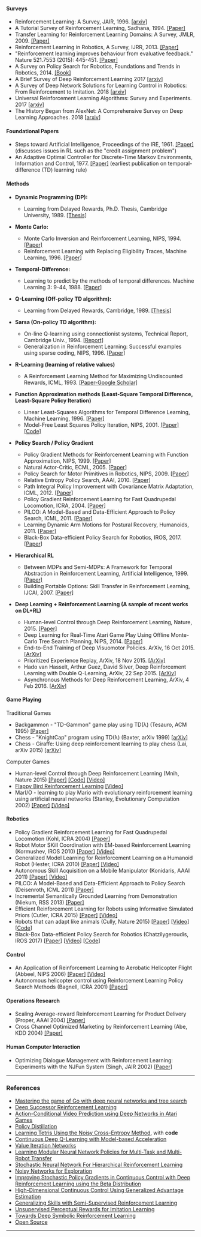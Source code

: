 #### Surveys

 - Reinforcement Learning: A Survey, JAIR, 1996. [[arxiv]](https://arxiv.org/pdf/cs/9605103.pdf)
 - A Tutorial Survey of Reinforcement Learning, Sadhana, 1994. [[Paper]](http://www.cse.iitm.ac.in/~ravi/papers/keerthi.rl-survey.pdf)
 - Transfer Learning for Reinforcement Learning Domains: A Survey, JMLR, 2009. [[Paper]](http://machinelearning.wustl.edu/mlpapers/paper_files/jmlr10_taylor09a.pdf)
 - Reinforcement Learning in Robotics, A Survey, IJRR, 2013. [[Paper]](http://www.ias.tu-darmstadt.de/uploads/Publications/Kober_IJRR_2013.pdf)
 - "Reinforcement learning improves behaviour from evaluative feedback." Nature 521.7553 (2015): 445-451. [[Paper]](http://www.nature.com/nature/journal/v521/n7553/full/nature14540.html)
 - A Survey on Policy Search for Robotics, Foundations and Trends in Robotics, 2014. [[Book]](https://spiral.imperial.ac.uk:8443/bitstream/10044/1/12051/7/fnt_corrected_2014-8-22.pdf)
- A Brief Survey of Deep Reinforcement Learning 2017 [[arxiv](https://arxiv.org/abs/1708.05866)]
- A Survey of Deep Network Solutions for Learning Control in Robotics: From Reinforcement to Imitation. 2018 [[arxiv](https://arxiv.org/abs/1612.07139v4)]
- Universal Reinforcement Learning Algorithms: Survey and Experiments. 2017 [[arxiv](https://arxiv.org/abs/1705.10557v1)]
- The History Began from AlexNet: A Comprehensive Survey on Deep Learning Approaches. 2018 [[arxiv](https://arxiv.org/abs/1803.01164v1)]

#### Foundational Papers

 - Steps toward Artificial Intelligence, Proceedings of the IRE, 1961. [[Paper]](http://staffweb.worc.ac.uk/DrC/Courses%202010-11/Comp%203104/Tutor%20Inputs/Session%209%20Prep/Reading%20material/Minsky60steps.pdf) (discusses issues in RL such as the "credit assignment problem")
 - An Adaptive Optimal Controller for Discrete-Time Markov Environments, Information and Control, 1977. [[Paper]](http://www.cs.waikato.ac.nz/~ihw/papers/77-IHW-AdaptiveController.pdf) (earliest publication on temporal-difference (TD) learning rule)
  
#### Methods

 - **Dynamic Programming (DP):**
 
   - Learning from Delayed Rewards, Ph.D. Thesis, Cambridge University, 1989. [[Thesis]](https://www.cs.rhul.ac.uk/home/chrisw/new_thesis.pdf)
   
 - **Monte Carlo:**
 
   - Monte Carlo Inversion and Reinforcement Learning, NIPS, 1994. [[Paper]](http://papers.nips.cc/paper/865-monte-carlo-matrix-inversion-and-reinforcement-learning.pdf)
   - Reinforcement Learning with Replacing Eligibility Traces, Machine Learning, 1996. [[Paper]](http://www-all.cs.umass.edu/pubs/1995_96/singh_s_ML96.pdf)
   
 - **Temporal-Difference:**
 
   - Learning to predict by the methods of temporal differences. Machine Learning 3: 9-44, 1988. [[Paper]](http://webdocs.cs.ualberta.ca/~sutton/papers/sutton-88-with-erratum.pdf)
   
 - **Q-Learning (Off-policy TD algorithm):**
 
   - Learning from Delayed Rewards, Cambridge, 1989. [[Thesis]](http://www.cs.rhul.ac.uk/home/chrisw/thesis.html)
   
 - **Sarsa (On-policy TD algorithm):**
 
   - On-line Q-learning using connectionist systems, Technical Report, Cambridge Univ., 1994. [[Report]](https://www.google.com/url?sa=t&rct=j&q=&esrc=s&source=web&cd=3&ved=0CDIQFjACahUKEwj2lMm5wZDIAhUHkg0KHa6kAVM&url=ftp%3A%2F%2Fmi.eng.cam.ac.uk%2Fpub%2Freports%2Fauto-pdf%2Frummery_tr166.pdf&usg=AFQjCNHz6IrgcaaO5lzC7t8oEIBY9epozg&sig2=sa-emPme1m5Jav7YmaXsNQ&cad=rja)
   - Generalization in Reinforcement Learning: Successful examples using sparse coding, NIPS, 1996. [[Paper]](http://webdocs.cs.ualberta.ca/~sutton/papers/sutton-96.pdf)
   
 - **R-Learning (learning of relative values)**
 
   -  A Reinforcement Learning Method for Maximizing Undiscounted Rewards, ICML, 1993. [[Paper-Google Scholar]](https://scholar.google.com/scholar?q=reinforcement+learning+method+for+maximizing+undiscounted+rewards&hl=en&as_sdt=0&as_vis=1&oi=scholart&sa=X&ved=0CBsQgQMwAGoVChMIho6p_MOQyAIVwh0eCh3XWAwM)
   
 - **Function Approximation methods (Least-Square Temporal Difference, Least-Square Policy Iteration)**
 
   - Linear Least-Squares Algorithms for Temporal Difference Learning, Machine Learning, 1996. [[Paper]](http://www-anw.cs.umass.edu/pubs/1995_96/bradtke_b_ML96.pdf)
   - Model-Free Least Squares Policy Iteration, NIPS, 2001. [[Paper]](http://www.cs.duke.edu/research/AI/LSPI/nips01.pdf) [[Code]](http://www.cs.duke.edu/research/AI/LSPI/)
   
 - **Policy Search / Policy Gradient**
 
   - Policy Gradient Methods for Reinforcement Learning with Function Approximation, NIPS, 1999. [[Paper]](http://papers.nips.cc/paper/1713-policy-gradient-methods-for-reinforcement-learning-with-function-approximation.pdf)
   - Natural Actor-Critic, ECML, 2005. [[Paper]](https://homes.cs.washington.edu/~todorov/courses/amath579/reading/NaturalActorCritic.pdf)
   - Policy Search for Motor Primitives in Robotics, NIPS, 2009. [[Paper]](http://papers.nips.cc/paper/3545-policy-search-for-motor-primitives-in-robotics.pdf)
   - Relative Entropy Policy Search, AAAI, 2010. [[Paper]](http://www.kyb.tue.mpg.de/fileadmin/user_upload/files/publications/attachments/AAAI-2010-Peters_6439%5b0%5d.pdf)
   - Path Integral Policy Improvement with Covariance Matrix Adaptation, ICML, 2012. [[Paper]](http://arxiv.org/pdf/1206.4621v1.pdf)
   - Policy Gradient Reinforcement Learning for Fast Quadrupedal Locomotion, ICRA, 2004. [[Paper]](http://www.cs.utexas.edu/~pstone/Papers/bib2html-links/icra04.pdf)
   -  PILCO: A Model-Based and Data-Efficient Approach to Policy Search, ICML, 2011. [[Paper]](http://mlg.eng.cam.ac.uk/pub/pdf/DeiRas11.pdf)
   - Learning Dynamic Arm Motions for Postural Recovery, Humanoids, 2011. [[Paper]](http://www-all.cs.umass.edu/pubs/2011/kuindersma_g_b_11.pdf)
   - Black-Box Data-efficient Policy Search for Robotics, IROS, 2017. [[Paper](https://arxiv.org/abs/1703.07261)]
   
 - **Hierarchical RL**
 
   - Between MDPs and Semi-MDPs: A Framework for Temporal Abstraction in Reinforcement Learning, Artificial Intelligence, 1999. [[Paper]](https://webdocs.cs.ualberta.ca/~sutton/papers/SPS-aij.pdf)
   - Building Portable Options: Skill Transfer in Reinforcement Learning, IJCAI, 2007. [[Paper]](http://www-anw.cs.umass.edu/pubs/2007/konidaris_b_IJCAI07.pdf)
   
 - **Deep Learning + Reinforcement Learning (A sample of recent works on DL+RL)**
 
   - Human-level Control through Deep Reinforcement Learning, Nature, 2015. [[Paper]](http://www.readcube.com/articles/10.1038%2Fnature14236?shared_access_token=Lo_2hFdW4MuqEcF3CVBZm9RgN0jAjWel9jnR3ZoTv0P5kedCCNjz3FJ2FhQCgXkApOr3ZSsJAldp-tw3IWgTseRnLpAc9xQq-vTA2Z5Ji9lg16_WvCy4SaOgpK5XXA6ecqo8d8J7l4EJsdjwai53GqKt-7JuioG0r3iV67MQIro74l6IxvmcVNKBgOwiMGi8U0izJStLpmQp6Vmi_8Lw_A%3D%3D)
   - Deep Learning for Real-Time Atari Game Play Using Offline Monte-Carlo Tree Search Planning, NIPS, 2014. [[Paper]](http://papers.nips.cc/paper/5421-deep-learning-for-real-time-atari-game-play-using-offline-monte-carlo-tree-search-planning.pdf)
   - End-to-End Training of Deep Visuomotor Policies. ArXiv, 16 Oct 2015. [[ArXiv]](http://arxiv.org/pdf/1504.00702v3.pdf)
   - Prioritized Experience Replay, ArXiv, 18 Nov 2015. [[ArXiv]](http://arxiv.org/pdf/1511.05952v2.pdf)
   - Hado van Hasselt, Arthur Guez, David Silver, Deep Reinforcement Learning with Double Q-Learning, ArXiv, 22 Sep 2015. [[ArXiv]](http://arxiv.org/abs/1509.06461)
   - Asynchronous Methods for Deep Reinforcement Learning, ArXiv, 4 Feb 2016. [[ArXiv]](https://arxiv.org/abs/1602.01783)
   

#### Game Playing

Traditional Games
  - Backgammon - "TD-Gammon" game play using TD(λ) (Tesauro, ACM 1995) [[Paper]](http://www.bkgm.com/articles/tesauro/tdl.html)
  - Chess - "KnightCap" program using TD(λ) (Baxter, arXiv 1999) [[arXiv]](http://arxiv.org/pdf/cs/9901002v1.pdf)
  - Chess - Giraffe: Using deep reinforcement learning to play chess (Lai, arXiv 2015) [[arXiv]](http://arxiv.org/pdf/1509.01549v2.pdf)

Computer Games
  - Human-level Control through Deep Reinforcement Learning (Mnih, Nature 2015) [[Paper]](http://www.readcube.com/articles/10.1038%2Fnature14236?shared_access_token=Lo_2hFdW4MuqEcF3CVBZm9RgN0jAjWel9jnR3ZoTv0P5kedCCNjz3FJ2FhQCgXkApOr3ZSsJAldp-tw3IWgTseRnLpAc9xQq-vTA2Z5Ji9lg16_WvCy4SaOgpK5XXA6ecqo8d8J7l4EJsdjwai53GqKt-7JuioG0r3iV67MQIro74l6IxvmcVNKBgOwiMGi8U0izJStLpmQp6Vmi_8Lw_A%3D%3D) [[Code]](https://sites.google.com/a/deepmind.com/dqn/) [[Video]](https://www.youtube.com/watch?v=iqXKQf2BOSE)
  - [Flappy Bird Reinforcement Learning](https://github.com/SarvagyaVaish/FlappyBirdRL) [[Video]](https://www.youtube.com/watch?v=xM62SpKAZHU)
  - MarI/O - learning to play Mario with evolutionary reinforcement learning using artificial neural networks (Stanley, Evolutionary Computation 2002) [[Paper]](http://nn.cs.utexas.edu/downloads/papers/stanley.ec02.pdf) [[Video]](https://www.youtube.com/watch?v=qv6UVOQ0F44)

#### Robotics
  - Policy Gradient Reinforcement Learning for Fast Quadrupedal Locomotion (Kohl, ICRA 2004) [[Paper]](http://www.cs.utexas.edu/~pstone/Papers/bib2html-links/icra04.pdf)
  - Robot Motor SKill Coordination with EM-based Reinforcement Learning (Kormushev, IROS 2010) [[Paper]](http://kormushev.com/papers/Kormushev-IROS2010.pdf) [[Video]](https://www.youtube.com/watch?v=W_gxLKSsSIE)
  - Generalized Model Learning for Reinforcement Learning on a Humanoid Robot (Hester, ICRA 2010) [[Paper]](https://ccc.inaoep.mx/~mdprl/documentos/Hester_2010.pdf) [[Video]](https://www.youtube.com/watch?v=mRpX9DFCdwI&list=PL5nBAYUyJTrM48dViibyi68urttMlUv7e&index=12)
  - Autonomous Skill Acquisition on a Mobile Manipulator (Konidaris, AAAI 2011) [[Paper]](http://lis.csail.mit.edu/pubs/konidaris-aaai11b.pdf) [[Video]](https://www.youtube.com/watch?v=yUICAkSQTZY)
  - PILCO: A Model-Based and Data-Efficient Approach to Policy Search (Deisenroth, ICML 2011) [[Paper]](http://mlg.eng.cam.ac.uk/pub/pdf/DeiRas11.pdf)
  - Incremental Semantically Grounded Learning from Demonstration (Niekum, RSS 2013) [[Paper]](http://people.cs.umass.edu/~sniekum/pubs/NiekumRSS2013.pdf)
  - Efficient Reinforcement Learning for Robots using Informative Simulated Priors (Cutler, ICRA 2015) [[Paper]](http://markjcutler.com/papers/Cutler15_ICRA.pdf) [[Video]](https://www.youtube.com/watch?v=kKClFx6l1HY)
  - Robots that can adapt like animals (Cully, Nature 2015) [[Paper](https://arxiv.org/abs/1407.3501)] [[Video](https://www.youtube.com/watch?v=T-c17RKh3uE)] [[Code](https://github.com/resibots/cully_2015_nature)]
  - Black-Box Data-efficient Policy Search for Robotics (Chatzilygeroudis, IROS 2017) [[Paper](https://arxiv.org/abs/1703.07261)] [[Video](https://www.youtube.com/watch?v=kTEyYiIFGPM)] [[Code](https://github.com/resibots/blackdrops)]


#### Control
  - An Application of Reinforcement Learning to Aerobatic Helicopter Flight (Abbeel, NIPS 2006) [[Paper]](http://heli.stanford.edu/papers/nips06-aerobatichelicopter.pdf) [[Video]](https://www.youtube.com/watch?v=VCdxqn0fcnE)
  - Autonomous helicopter control using Reinforcement Learning Policy Search Methods (Bagnell, ICRA 2001) [[Paper]](http://repository.cmu.edu/cgi/viewcontent.cgi?article=1082&context=robotics)

#### Operations Research
  - Scaling Average-reward Reinforcement Learning for Product Delivery (Proper, AAAI 2004) [[Paper]](http://web.engr.oregonstate.edu/~proper/AAAI04SProper.pdf)
  - Cross Channel Optimized Marketing by Reinforcement Learning (Abe, KDD 2004) [[Paper]](http://www.research.ibm.com/people/n/nabe/kdd04AVAS.pdf)

#### Human Computer Interaction
  - Optimizing Dialogue Management with Reinforcement Learning: Experiments with the NJFun System (Singh, JAIR 2002) [[Paper]](http://web.eecs.umich.edu/~baveja/Papers/RLDSjair.pdf)
  
---------------

### References

  - [Mastering the game of Go with deep neural networks and tree search](https://github.com/andrewliao11/Deep-Reinforcement-Learning-Survey/blob/master/papers/Mastering%20the%20game%20of%20Go%20with%20deep%20neural%20networks%20and%20tree%20search.md)
  - [Deep Successor Reinforcement Learning](https://github.com/andrewliao11/Deep-Reinforcement-Learning-Survey/blob/master/papers/Deep%20Successor%20Reinforcement%20Learning.md)
  - [Action-Conditional Video Prediction using Deep Networks in Atari Games](https://github.com/andrewliao11/Deep-Reinforcement-Learning-Survey/blob/master/papers/Action-Conditional%20Video%20Prediction%20using%20Deep%20Networks%20in%20Atari%20Games.md)
  - [Policy Distillation](https://github.com/andrewliao11/Deep-Reinforcement-Learning-Survey/blob/master/papers/Policy%20Distillation.md)
  - [Learning Tetris Using the Noisy Cross-Entropy Method](https://github.com/andrewliao11/Deep-Reinforcement-Learning-Survey/blob/master/papers/Learning%20Tetris%20Using%20the%20Noisy%20Cross-Entropy%20Method.md), with **code**
  - [Continuous Deep Q-Learning with Model-based Acceleration](https://github.com/andrewliao11/Deep-Reinforcement-Learning-Survey/blob/master/papers/Continuous%20Deep%20Q-Learning%20with%20Model-based%20Acceleration.md)
  - [Value Iteration Networks](https://github.com/andrewliao11/Deep-Reinforcement-Learning-Survey/blob/master/papers/Value%20Iteration%20Networks.md)
  - [Learning Modular Neural Network Policies for Multi-Task and Multi-Robot Transfer](https://github.com/andrewliao11/Deep-Reinforcement-Learning-Survey/blob/master/papers/Learning%20Modular%20Neural%20Network%20Policies%20for%20Multi-Task%20and%20Multi-Robot%20Transfer.md) 
  - [Stochastic Neural Network For Hierarchical Reinforcement Learning](https://github.com/andrewliao11/Deep-Reinforcement-Learning-Survey/blob/master/papers/Stochastic%20Neural%20Network%20For%20Hierarchical%20Reinforcement%20Learning.md)
  - [Noisy Networks for Exploration](https://github.com/andrewliao11/Deep-Reinforcement-Learning-Survey/blob/master/papers/Noisy%20Networks%20for%20Exploration.md) 
  - [Improving Stochastic Policy Gradients in Continuous Control with Deep Reinforcement Learning using the Beta Distribution](https://github.com/andrewliao11/Deep-Reinforcement-Learning-Survey/blob/master/papers/Improving%20Stochastic%20Policy%20Gradients%20in%20Continuous%20Control%20with%20Deep%20Reinforcement%20Learning%20using%20the%20Beta%20Distribution.md)
  - [High-Dimensional Continuous Control Using Generalized Advantage Estimation](https://github.com/andrewliao11/Deep-Reinforcement-Learning-Survey/blob/master/papers/High-Dimensional%20Continuous%20Control%20Using%20Generalized%20Advantage%20Estimation.md) 
  - [Generalizing Skills with Semi-Supervised Reinforcement Learning](https://github.com/andrewliao11/Deep-Reinforcement-Learning-Survey/blob/master/papers/Generalizing%20Skills%20with%20Semi-Supervised%20Reinforcement%20Learning.md)
  - [Unsupervised Perceptual Rewards for Imitation Learning](https://github.com/andrewliao11/Deep-Reinforcement-Learning-Survey/blob/master/papers/Unsupervised%20Perceptual%20Rewards%20for%20Imitation%20Learning.md)
  - [Towards Deep Symbolic Reinforcement Learning](https://github.com/andrewliao11/Deep-Reinforcement-Learning-Survey/blob/master/papers/Towards%20Deep%20Symbolic%20Reinforcement%20Learning.md)
- [Open Source](https://github.com/andrewliao11/Deep-Reinforcement-Learning-Survey/blob/master/Open-Source.md#open-source)
    
    
-----------------------
